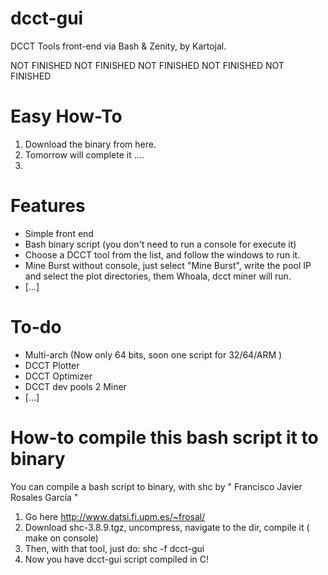 # dcct-gui
DCCT Tools front-end via Bash &amp; Zenity, by Kartojal.  

NOT FINISHED NOT FINISHED NOT FINISHED NOT FINISHED NOT FINISHED 

# Easy How-To
  1. Download the binary from here.
  2. Tomorrow will complete it ....
  3. 
  
# Features
  - Simple front end
  - Bash binary script (you don't need to run a console for execute it)
  - Choose a DCCT tool from the list, and follow the windows to run it.
  - Mine Burst without console, just select "Mine Burst", write the pool IP and select the plot directories, them        Whoala, dcct miner will run.
  - [...]

# To-do
  - Multi-arch (Now only 64 bits, soon one script for 32/64/ARM )
  - DCCT Plotter
  - DCCT Optimizer
  - DCCT dev pools 2 Miner
  - [...]

# How-to compile this bash script  it to binary
  You can compile a bash script to binary, with shc by " Francisco Javier Rosales García "
  1. Go here http://www.datsi.fi.upm.es/~frosal/
  2. Download shc-3.8.9.tgz, uncompress, navigate to the dir, compile it ( make on console)
  3. Then, with that tool, just do:
    shc -f dcct-gui
  4. Now you have dcct-gui script compiled in C!
